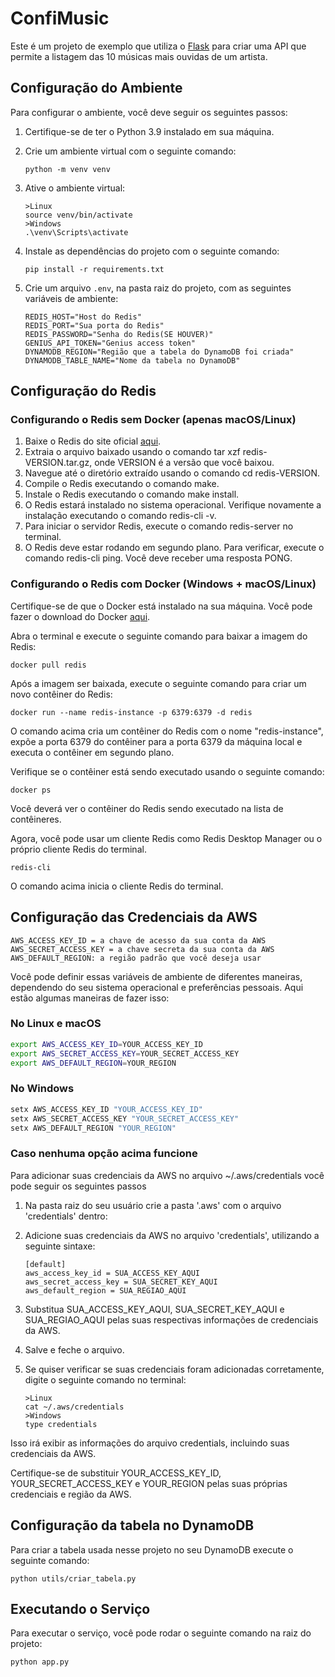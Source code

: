 # ConfiMusic

Este é um projeto de exemplo que utiliza o [Flask](https://flask.palletsprojects.com/en/2.2.x/) para criar uma API que permite a listagem das 10 músicas mais ouvidas de um artista.

## Configuração do Ambiente

Para configurar o ambiente, você deve seguir os seguintes passos:

1. Certifique-se de ter o Python 3.9 instalado em sua máquina.
2. Crie um ambiente virtual com o seguinte comando:

    ```
    python -m venv venv
    ```

3. Ative o ambiente virtual:

    ```
    >Linux
    source venv/bin/activate
    >Windows
    .\venv\Scripts\activate 
    ```

4. Instale as dependências do projeto com o seguinte comando:

    ```
    pip install -r requirements.txt
    ```

5. Crie um arquivo `.env`, na pasta raiz do projeto, com as seguintes variáveis de ambiente:

    ```
    REDIS_HOST="Host do Redis"
    REDIS_PORT="Sua porta do Redis"
    REDIS_PASSWORD="Senha do Redis(SE HOUVER)"
    GENIUS_API_TOKEN="Genius access token"
    DYNAMODB_REGION="Região que a tabela do DynamoDB foi criada"
    DYNAMODB_TABLE_NAME="Nome da tabela no DynamoDB"
    ```

## Configuração do Redis

### Configurando o Redis sem Docker (apenas macOS/Linux)

1. Baixe o Redis do site oficial [aqui](https://redis.io/download).
2. Extraia o arquivo baixado usando o comando tar xzf redis-VERSION.tar.gz, onde VERSION é a versão que você baixou.
3. Navegue até o diretório extraído usando o comando cd redis-VERSION.
4. Compile o Redis executando o comando make.
5. Instale o Redis executando o comando make install.
6. O Redis estará instalado no sistema operacional. Verifique novamente a instalação executando o comando redis-cli -v.
7. Para iniciar o servidor Redis, execute o comando redis-server no terminal.
8. O Redis deve estar rodando em segundo plano. Para verificar, execute o comando redis-cli ping. Você deve receber uma resposta PONG.

### Configurando o Redis com Docker (Windows + macOS/Linux)

Certifique-se de que o Docker está instalado na sua máquina. Você pode fazer o download do Docker [aqui](https://www.docker.com/products/docker-desktop/).

Abra o terminal e execute o seguinte comando para baixar a imagem do Redis:

 ```
docker pull redis
 ```

Após a imagem ser baixada, execute o seguinte comando para criar um novo contêiner do Redis:

 ```
docker run --name redis-instance -p 6379:6379 -d redis
 ```

O comando acima cria um contêiner do Redis com o nome "redis-instance", expõe a porta 6379 do contêiner para a porta 6379 da máquina local e executa o contêiner em segundo plano.

Verifique se o contêiner está sendo executado usando o seguinte comando:

 ```
docker ps
 ```

Você deverá ver o contêiner do Redis sendo executado na lista de contêineres.

Agora, você pode usar um cliente Redis como Redis Desktop Manager ou o próprio cliente Redis do terminal.

 ```
redis-cli
 ```

O comando acima inicia o cliente Redis do terminal.

## Configuração das Credenciais da AWS

    AWS_ACCESS_KEY_ID = a chave de acesso da sua conta da AWS
    AWS_SECRET_ACCESS_KEY = a chave secreta da sua conta da AWS
    AWS_DEFAULT_REGION: a região padrão que você deseja usar
Você pode definir essas variáveis de ambiente de diferentes maneiras, dependendo do seu sistema operacional e preferências pessoais. Aqui estão algumas maneiras de fazer isso:

### No Linux e macOS

```bash
export AWS_ACCESS_KEY_ID=YOUR_ACCESS_KEY_ID
export AWS_SECRET_ACCESS_KEY=YOUR_SECRET_ACCESS_KEY
export AWS_DEFAULT_REGION=YOUR_REGION
 ```

### No Windows

```powershell
setx AWS_ACCESS_KEY_ID "YOUR_ACCESS_KEY_ID"
setx AWS_SECRET_ACCESS_KEY "YOUR_SECRET_ACCESS_KEY"
setx AWS_DEFAULT_REGION "YOUR_REGION"
 ```

### Caso nenhuma opção acima funcione

 Para adicionar suas credenciais da AWS no arquivo ~/.aws/credentials você pode seguir os seguintes passos

1. Na pasta raiz do seu usuário crie a pasta '.aws' com o arquivo 'credentials' dentro:

2. Adicione suas credenciais da AWS no arquivo 'credentials', utilizando a seguinte sintaxe:

    ```credentials
    [default]
    aws_access_key_id = SUA_ACCESS_KEY_AQUI
    aws_secret_access_key = SUA_SECRET_KEY_AQUI
    aws_default_region = SUA_REGIAO_AQUI
    ```

3. Substitua SUA_ACCESS_KEY_AQUI, SUA_SECRET_KEY_AQUI e SUA_REGIAO_AQUI pelas suas respectivas informações de credenciais da AWS.

4. Salve e feche o arquivo.

5. Se quiser verificar se suas credenciais foram adicionadas corretamente, digite o seguinte comando no terminal:

    ```prompt
    >Linux
    cat ~/.aws/credentials
    >Windows
    type credentials
    ```

Isso irá exibir as informações do arquivo credentials, incluindo suas credenciais da AWS.

 Certifique-se de substituir YOUR_ACCESS_KEY_ID, YOUR_SECRET_ACCESS_KEY e YOUR_REGION pelas suas próprias credenciais e região da AWS.

## Configuração da tabela no DynamoDB

Para criar a tabela usada nesse projeto no seu DynamoDB execute o seguinte comando:

```
python utils/criar_tabela.py
```

## Executando o Serviço

Para executar o serviço, você pode rodar o seguinte comando na raiz do projeto:

```
python app.py
```
